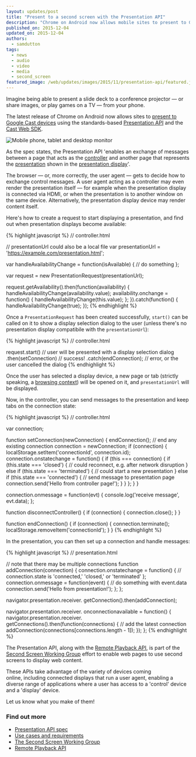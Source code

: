```yaml
---
layout: updates/post
title: "Present to a second screen with the Presentation API"
description: "Chrome on Android now allows mobile sites to present to Google Cast devices using the Presentation API and the Cast Web SDK."
published_on: 2015-12-04
updated_on: 2015-12-04
authors:
  - samdutton
tags:
  - news
  - audio
  - video
  - media
  - second_screen
featured_image: /web/updates/images/2015/11/presentation-api/featured.jpg
---
```


<p class="intro">Imagine being able to present a slide deck to a conference projector — or share images, or play games on a TV — from your phone.</p>

The latest release of Chrome on Android now allows sites to [present to Google Cast devices](https://storage.googleapis.com/presentation-api/index.html)
using the standards-based [Presentation  API](https://w3c.github.io/presentation-api/) and the [Cast Web
SDK](https://developers.google.com/cast/docs/chrome_sender).

![Mobile phone, tablet and desktop monitor](/web/updates/images/2015/11/presentation-api/screens.jpg)

As the spec states, the Presentation API 'enables an exchange of messages between a page that acts as the  [controller](http://www.w3.org/TR/presentation-api/#dfn-controller) and another page that represents the [presentation](http://www.w3.org/TR/presentation-api/#dom-presentation) shown in  the [presentation display](http://www.w3.org/TR/presentation-api/#dfn-presentation-display)'.

The browser — or, more correctly, the user agent — gets to decide how to exchange control messages. A user agent acting as a controller may even render the presentation itself — for example when the presentation display is connected via HDMI, or when the presentation is to another window on the same device.  Alternatively, the presentation display device may render content itself.

Here's how to create a request to start displaying a presentation, and find out when presentation displays become available:

{% highlight javascript %}
// controller.html

// presentationUrl could also be a local file
var presentationUrl = 'https://example.com/presentation.html';

var handleAvailabilityChange = function(isAvailable) {
  // do something
};

var request = new PresentationRequest(presentationUrl);

request.getAvailability().then(function(availability) {
  handleAvailabilityChange(availability.value);
  availability.onchange = function() {
    handleAvailabilityChange(this.value);
  };
}).catch(function() {
  handleAvailabilityChange(true);
});
{% endhighlight %}

Once a `PresentationRequest` has been created successfully, `start()` can be called on it to show a display selection dialog to the user (unless there's no presentation display compatibile with the `presentationUrl`):

{% highlight javascript %}
// controller.html

request.start() // user will be presented with a display selection dialog
  .then(setConnection) // success!
  .catch(endConnection); // error, or the user cancelled the dialog
{% endhighlight %}

Once the user has selected a display device, a new page or tab (strictly speaking, a [browsing context](http://www.w3.org/TR/html5/browsers.html#browsing-context)) will be opened on it, and `presentationUrl` will be displayed.

Now, in the controller, you can send messages to the presentation and keep tabs on the connection state:

{% highlight javascript %}
// controller.html

var connection;

function setConnection(newConnection) {
  endConnection(); // end any existing connection
  connection = newConnection;
  if (connection) {
    localStorage.setItem('connectionId', connection.id);
    connection.onstatechange = function() {
      if (this === connection) {
        if (this.state === 'closed') {
          // could reconnect, e.g. after network disruption
        } else if (this.state === 'terminated') {
          // could start a new presentation
        } else if (this.state === 'connected') {
          // send message to presentation page
          connection.send('Hello from controller page!');
        }
      }
    };
  }
}

connection.onmessage = function(evt) {
  console.log('receive message', evt.data);
};

function disconnectController() {
  if (connection) {
    connection.close();
  }
}

function endConnection() {
  if (connection) {
    connection.terminate();
    localStorage.removeItem('connectionId');
  }
}
{% endhighlight %}

In the presentation, you can then set up a connection and handle messages:

{% highlight javascript %}
// presentation.html

// note that there may be multiple connections
function addConnection(connection) {
  connection.onstatechange = function() {
    // connection.state is 'connected,' 'closed,' or 'terminated'
  };
  connection.onmessage = function(event) {
    // do something with event.data
    connection.send('Hello from presentation!');
  };
};

navigator.presentation.receiver.
  getConnection().then(addConnection);

navigator.presentation.receiver.
  onconnectionavailable = function() {
    navigator.presentation.receiver.
      getConnections().then(function(connections) {
        // add the latest connection
        addConnection(connections[connections.length - 1]);
  });
};
{% endhighlight %}

The Presentation API, along with the [Remote Playback API](https://w3c.github.io/remote-playback/), is part of the [Second Screen Working Group](http://www.w3.org/2014/secondscreen) effort to enable web pages to use second screens to display web content.

These APIs take advantage of the variety of devices coming online, including connected displays that run a user agent, enabling a diverse range of applications where a user has access to a 'control' device and a 'display' device.

Let us know what you make of them!

### Find out more

* [Presentation API spec](http://www.w3.org/TR/presentation-api)
* [Use cases and requirements](https://github.com/w3c/presentation-api/blob/gh-pages/uc-req.md)
* [The Second Screen Working Group](http://www.w3.org/2014/secondscreen/)
* [Remote Playback API](https://w3c.github.io/remote-playback)



